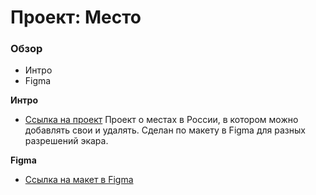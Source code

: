 # Проект: Место

### Обзор

* Интро
* Figma

**Интро**

* [Ссылка на проект]()
Проект о местах в России, в котором можно добавлять свои и удалять.
Сделан по макету в Figma для разных разрешений экара.

**Figma**

* [Ссылка на макет в Figma](https://www.figma.com/file/2cn9N9jSkmxD84oJik7xL7/JavaScript.-Sprint-4?node-id=0%3A1)